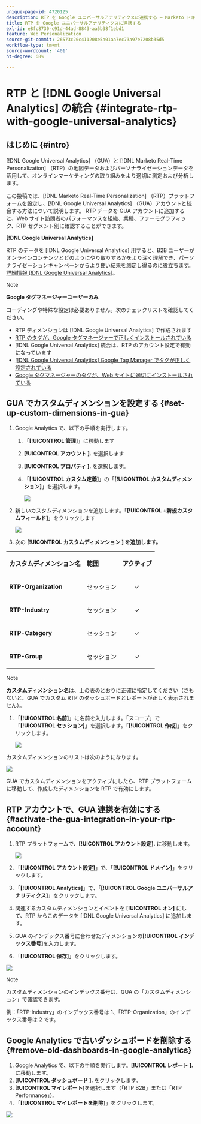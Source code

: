 ```yaml
---
unique-page-id: 4720125
description: RTP を Google ユニバーサルアナリティクスに連携する — Marketo ドキュメント — 製品ドキュメント
title: RTP を Google ユニバーサルアナリティクスに連携する
exl-id: e8fc8730-c91d-44ad-8843-aa5b38f1ebd1
feature: Web Personalization
source-git-commit: 26573c20c411208e5a01aa7ec73a97e7208b35d5
workflow-type: tm+mt
source-wordcount: '401'
ht-degree: 68%

---
```


# RTP と [!DNL Google Universal Analytics] の統合 {#integrate-rtp-with-google-universal-analytics}

## はじめに {#intro}

[!DNL Google Universal Analytics] （GUA）と [!DNL Marketo Real-Time Personalization] （RTP）の地図データおよびパーソナライゼーションデータを活用して、オンラインマーケティングの取り組みをより適切に測定および分析します。

この投稿では、[!DNL Marketo Real-Time Personalization] （RTP）プラットフォームを設定し、[!DNL Google Universal Analytics] （GUA）アカウントと統合する方法について説明します。 RTP データを GUA アカウントに追加すると、Web サイト訪問者のパフォーマンスを組織、業種、ファーモグラフィック、RTP セグメント別に確認することができます。

**[!DNL Google Universal Analytics]**

RTP のデータを [!DNL Google Universal Analytics] 用すると、B2B ユーザーがオンラインコンテンツとどのようにやり取りするかをより深く理解でき、パーソナライゼーションキャンペーンからより良い結果を測定し得るのに役立ちます。 [ 詳細情報  [!DNL Google Universal Analytics]](https://support.google.com/analytics/answer/2790010/?hl=en&authuser=1)。

>[!NOTE]
>
>**Google タグマネージャーユーザーのみ**
>
>コーディングや特殊な設定は必要ありません。次のチェックリストを確認してください。
>
>* RTP ディメンションは [!DNL Google Universal Analytics] で作成されます
>* [RTP のタグが、Google タグマネージャーで正しくインストールされている](https://docs.marketo.com/display/public/DOCS/Implementing+RTP+using+Google+Tag+Manager)
>* [!DNL Google Universal Analytics] 統合は、RTP のアカウント設定で有効になっています
>* [[!DNL Google Universal Analytics] Google Tag Manager でタグが正しく設定されている ](https://support.google.com/tagmanager/answer/6107124?hl=ja)
>* [Google タグマネージャーのタグが、Web サイトに適切にインストールされている](https://developers.google.com/tag-manager/quickstart)

## GUA でカスタムディメンションを設定する {#set-up-custom-dimensions-in-gua}

1. Google Analytics で、以下の手順を実行します。

   1. 「**[!UICONTROL 管理]**」に移動します
   1. **[!UICONTROL アカウント &#x200B;].** を選択します
   1. **[!UICONTROL プロパティ &#x200B;].** を選択します。
   1. 「**[!UICONTROL カスタム定義]**」の「**[!UICONTROL カスタムディメンション]**」を選択します。

      ![](assets/image2014-11-29-11-3a2-3a32.png)

1. 新しいカスタムディメンションを追加します。「**[!UICONTROL +新規カスタムフィールド]**」をクリックします

   ![](assets/image2014-11-29-11-3a8-3a16.png)

1. 次の **[!UICONTROL カスタムディメンション &#x200B;] を追加します。**

<table>
 <tbody>
  <tr>
   <td><p><strong>カスタムディメンション名</strong></p></td>
   <td><p><strong>範囲</strong></p></td>
   <td><p><strong>アクティブ</strong></p></td>
  </tr>
  <tr>
   <td><p><strong>RTP-Organization</strong></p></td>
   <td><p>セッション</p></td>
   <td><p align="center">✓</p></td>
  </tr>
  <tr>
   <td><p><strong>RTP-Industry</strong></p></td>
   <td><p>セッション</p></td>
   <td><p align="center">✓</p></td>
  </tr>
  <tr>
   <td><p><strong>RTP-Category</strong></p></td>
   <td><p>セッション</p></td>
   <td><p align="center">✓</p></td>
  </tr>
  <tr>
   <td><p><strong>RTP-Group</strong></p></td>
   <td><p>セッション</p></td>
   <td><p align="center">✓</p></td>
  </tr>
 </tbody>
</table>

>[!NOTE]
>
>**カスタムディメンション名**&#x200B;は、上の表のとおりに正確に指定してください（さもないと、GUA でカスタム RTP のダッシュボードとレポートが正しく表示されません）。

1. 「**[!UICONTROL 名前]**」に名前を入力します。「スコープ」で「**[!UICONTROL セッション]**」を選択します。「**[!UICONTROL 作成]**」をクリックします。

   ![](assets/image2014-11-29-11-3a12-3a51.png)

カスタムディメンションのリストは次のようになります。

![](assets/image2014-11-29-11-36-50-version-2.png)

GUA でカスタムディメンションをアクティブにしたら、RTP プラットフォームに移動して、作成したディメンションを RTP で有効にします。

## RTP アカウントで、GUA 連携を有効にする {#activate-the-gua-integration-in-your-rtp-account}

1. RTP プラットフォームで、**[!UICONTROL アカウント設定 &#x200B;].** に移動します。

   ![](assets/image2014-11-29-11-3a27-3a7.png)

1. 「**[!UICONTROL アカウント設定]**」で、「**[!UICONTROL ドメイン]**」をクリックします。
1. 「**[!UICONTROL Analytics]**」で、「**[!UICONTROL Google ユニバーサルアナリティクス]**」をクリックします。
1. 関連するカスタムディメンションとイベントを **[!UICONTROL オン]** にして、RTP からこのデータを [!DNL Google Universal Analytics] に追加します。
1. GUA のインデックス番号に合わせたディメンションの&#x200B;**[!UICONTROL インデックス番号]**&#x200B;を入力します。
1. 「**[!UICONTROL 保存]**」をクリックします。

![](assets/image2014-11-29-11-31-23-version-2.png)

>[!NOTE]
>
>カスタムディメンションのインデックス番号は、GUA の「カスタムディメンション」で確認できます。
>
>例：「RTP-Industry」のインデックス番号は 1、「RTP-Organization」のインデックス番号は 2 です。

## Google Analytics で古いダッシュボードを削除する {#remove-old-dashboards-in-google-analytics}

1. Google Analytics で、以下の手順を実行します。**[!UICONTROL レポート &#x200B;].** に移動します。
1. **[!UICONTROL ダッシュボード &#x200B;].** をクリックします。
1. **[!UICONTROL マイレポート]**&#x200B;を選択します（「RTP B2B」または「RTP Performance」）。
1. 「**[!UICONTROL マイレポートを削除]**」をクリックします。

![](assets/image2014-11-29-11-3a42-3a55.png)
